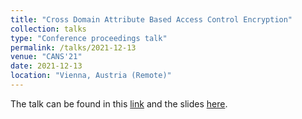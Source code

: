 ```yaml
---
title: "Cross Domain Attribute Based Access Control Encryption"
collection: talks
type: "Conference proceedings talk"
permalink: /talks/2021-12-13
venue: "CANS'21"
date: 2021-12-13
location: "Vienna, Austria (Remote)"
---
```


The talk can be found in this [link](https://www.youtube.com/watch?v=EEjOWUn9tcM) and the slides <a class="artifact-link" target="_blank" href="{{ base_path }}/files/CDABACE.pdf">here</a>.